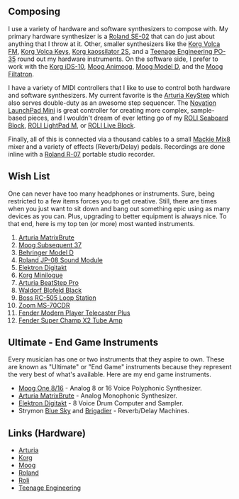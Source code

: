 ## Composing

I use a variety of hardware and software synthesizers to compose with. My primary hardware synthesizer is a [Roland SE-02](https://amzn.to/2OHYbFw) that can do just about anything that I throw at it. Other, smaller synthesizers like the [Korg Volca FM](https://amzn.to/2PiATrd), [Korg Volca Keys](https://amzn.to/2L0gZxM), [Korg kaossilator 2S](https://amzn.to/2MvcmAr), and a [Teenage Engineering PO-35](https://amzn.to/2waC6YB) round out my hardware instruments. On the software side, I prefer to work with the [Korg iDS-10](https://www.korg.com/us/products/software/korg_ids_10/), [Moog Animoog](https://www.moogmusic.com/products/apps/animoog-0), [Moog Model D](https://www.moogmusic.com/products/apps/minimoog-model-d-app), and the [Moog Filtatron](https://www.moogmusic.com/products/apps/filtatron). 

I have a variety of MIDI controllers that I like to use to control both hardware and software synthesizers. My current favorite is the [Arturia KeyStep](https://amzn.to/2vPbywQ) which also serves double-duty as an awesome step sequencer. The [Novation LaunchPad Mini](https://amzn.to/2Pi1pAJ) is great controller for creating more complex, sample-based pieces, and I wouldn't dream of ever letting go of my [ROLI Seaboard Block](https://amzn.to/2PgS1NS), [ROLI LightPad M](https://amzn.to/2PgRVG0), or [ROLI Live Block](https://amzn.to/2vSeLM1). 

Finally, all of this is connected via a thousand cables to a small [Mackie Mix8](https://amzn.to/2MRBVsA) mixer and a variety of effects (Reverb/Delay) pedals. Recordings are done inline with a [Roland R-07](https://amzn.to/2wa2eTy) portable studio recorder.

## Wish List

One can never have too many headphones or instruments. Sure, being restricted to a few items forces you to get creative. Still, there are times when you just want to sit down and bang out something epic using as many devices as you can. Plus, upgrading to better equipment is always nice. To that end, here is my top ten (or more) most wanted instruments.

1. [Arturia MatrixBrute](https://amzn.to/2Qhmi3v)
2. [Moog Subsequent 37](https://amzn.to/2QbMht5)
3. [Behringer Model D](https://amzn.to/2PikNfS) 
4. [Roland JP-08 Sound Module](http://eg.roland.com/products/jp-08/)
5. [Elektron Digitakt](https://amzn.to/2L218Ax)
6. [Korg Minilogue](https://amzn.to/2rtY873)
7. [Arturia BeatStep Pro](https://amzn.to/2PlEMuf)
8. [Waldorf Blofeld Black](https://amzn.to/2RBhuT9)
9. [Boss RC-505 Loop Station](https://amzn.to/2Ec5vZb)
10. [Zoom MS-70CDR](https://amzn.to/2UmIxDs)
11. [Fender Modern Player Telecaster Plus](https://www.sweetwater.com/store/detail/TelePLMPCT--fender-modern-player-telecaster-plus-charcoal-transparent-with-maple-fingerboard)
12. [Fender Super Champ X2 Tube Amp](https://www.sweetwater.com/store/detail/SupChampX2--fender-super-champ-x2-15-watt-1x10-inch-tube-combo-amp)

## Ultimate - End Game Instruments

Every musician has one or two instruments that they aspire to own. These are known as "Ultimate" or "End Game" instruments because they represent the very best of what's available. Here are my end game instruments.

- [Moog One 8/16](https://www.moogmusic.com/products/moog-one) -  Analog 8 or 16 Voice Polyphonic Synthesizer.
- [Arturia MatrixBrute](https://amzn.to/2Qhmi3v) - Analog Monophonic Synthesizer.
- [Elektron Digitakt](https://amzn.to/2L218Ax) - 8 Voice Drum Computer and Sampler.
- Strymon [Blue Sky](https://amzn.to/2QA9XGR) and [Brigadier](https://amzn.to/2Qwjxun) - Reverb/Delay Machines.

## Links (Hardware)

- [Arturia](https://www.arturia.com/)
- [Korg](http://www.korg.com/us/)
- [Moog](https://www.moogmusic.com/)
- [Roland](https://www.roland.com/us/)
- [Roli](https://roli.com/)
- [Teenage Engineering](https://teenageengineering.com/)



